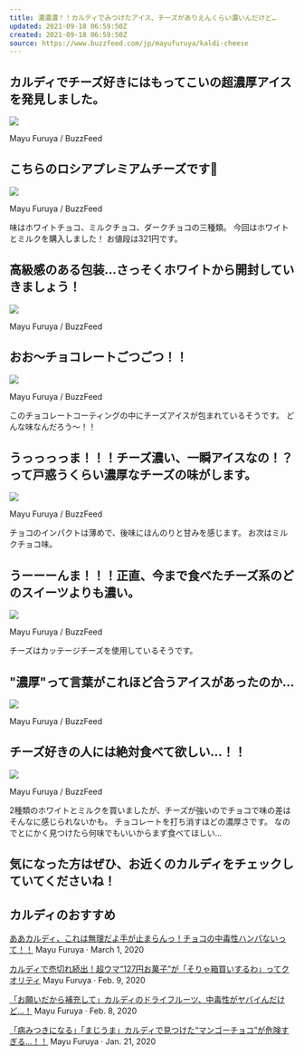 ```yaml
---
title: 濃濃濃！！カルディでみつけたアイス、チーズがありえんくらい濃いんだけど…
updated: 2021-09-18 06:59:50Z
created: 2021-09-18 06:59:50Z
source: https://www.buzzfeed.com/jp/mayufuruya/kaldi-cheese
---
```


##   カルディでチーズ好きにはもってこいの超濃厚アイスを発見しました。

 ![](https://img.buzzfeed.com/buzzfeed-static/static/2020-03/4/0/asset/037b2f842688/sub-buzz-282-1583282044-2.jpg?downsize=700%3A%2A&output-quality=auto&output-format=auto)

  Mayu Furuya / BuzzFeed

##   こちらのロシアプレミアムチーズです🧀

 ![](https://img.buzzfeed.com/buzzfeed-static/static/2020-03/4/0/asset/6ca37fc9f204/sub-buzz-353-1583281876-3.jpg?downsize=700%3A%2A&output-quality=auto&output-format=auto)

  Mayu Furuya / BuzzFeed

味はホワイトチョコ、ミルクチョコ、ダークチョコの三種類。
今回はホワイトとミルクを購入しました！
お値段は321円です。

##   高級感のある包装…さっそくホワイトから開封していきましょう！

 ![](https://img.buzzfeed.com/buzzfeed-static/static/2020-03/4/0/asset/eefe9b4d26dd/sub-buzz-348-1583281989-5.jpg?downsize=700%3A%2A&output-quality=auto&output-format=auto)

  Mayu Furuya / BuzzFeed

##   おお〜チョコレートごつごつ！！

 ![](https://img.buzzfeed.com/buzzfeed-static/static/2020-03/4/0/asset/740561c3c103/sub-buzz-357-1583281973-7.jpg)

  Mayu Furuya / BuzzFeed

このチョコレートコーティングの中にチーズアイスが包まれているそうです。
どんな味なんだろう〜！！

##   うっっっっま！！！チーズ濃い、一瞬アイスなの！？って戸惑うくらい濃厚なチーズの味がします。

 ![](https://img.buzzfeed.com/buzzfeed-static/static/2020-03/4/0/asset/ad653be29fc0/sub-buzz-310-1583281958-2.jpg)

  Mayu Furuya / BuzzFeed

チョコのインパクトは薄めで、後味にほんのりと甘みを感じます。
お次はミルクチョコ味。

##   うーーーんま！！！正直、今まで食べたチーズ系のどのスイーツよりも濃い。

 ![](https://img.buzzfeed.com/buzzfeed-static/static/2020-03/4/0/asset/ad653be29fc0/sub-buzz-299-1583281890-8.jpg)

  Mayu Furuya / BuzzFeed

チーズはカッテージチーズを使用しているそうです。

##   "濃厚"って言葉がこれほど合うアイスがあったのか…

 ![](https://img.buzzfeed.com/buzzfeed-static/static/2020-03/4/0/asset/9a11208f6009/sub-buzz-298-1583281921-8.jpg)

  Mayu Furuya / BuzzFeed

##   チーズ好きの人には絶対食べて欲しい…！！

 ![](https://img.buzzfeed.com/buzzfeed-static/static/2020-03/4/0/asset/a89377227ee6/sub-buzz-303-1583281940-2.jpg)

  Mayu Furuya / BuzzFeed

2種類のホワイトとミルクを買いましたが、チーズが強いのでチョコで味の差はそんなに感じられないかも。
チョコレートを打ち消すほどの濃厚さです。
なのでとにかく見つけたら何味でもいいからまず食べてほしい…

##   気になった方はぜひ、お近くのカルディをチェックしていてくださいね！

## カルディのおすすめ

 [ああカルディ、これは無理だよ手が止まらんっ！チョコの中毒性ハンパないって！！](https://www.buzzfeed.com/jp/mayufuruya/kaldi-blueberry-chocolate?bfsource=relatedmanual)  Mayu Furuya  · March 1, 2020

 [カルディで売切れ続出！超ウマ“127円お菓子”が「そりゃ箱買いするわ」ってクオリティ](https://www.buzzfeed.com/jp/mayufuruya/kaldi-dacquoise-chocolate-banana?bfsource=relatedmanual)  Mayu Furuya  · Feb. 9, 2020

 [「お願いだから補充して」カルディのドライフルーツ、中毒性がヤバイんだけど…！](https://www.buzzfeed.com/jp/mayufuruya/kaldi-dried-orange-slice?bfsource=relatedmanual)  Mayu Furuya  · Feb. 8, 2020

 [「病みつきになる」「まじうま」カルディで見つけた“マンゴーチョコ”が危険すぎる…！！](https://www.buzzfeed.com/jp/mayufuruya/kaldi-mango-chocolate?bfsource=relatedmanual)  Mayu Furuya  · Jan. 21, 2020
